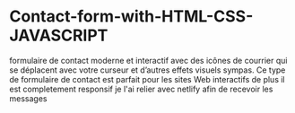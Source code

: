 # Contact-form-with-HTML-CSS-JAVASCRIPT
formulaire de contact moderne et interactif avec des icônes de courrier qui se déplacent avec votre curseur et d’autres effets visuels sympas. Ce type de formulaire de contact est parfait pour les sites Web interactifs de plus  il est completement responsif je l'ai relier avec netlify afin de recevoir les messages 

